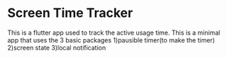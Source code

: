 # Screen Time Tracker
This is a flutter app used to track the active usage time.
This is a minimal app that uses the 3 basic packages
1)pausible timer(to make the timer)
2)screen state
3)local notification
